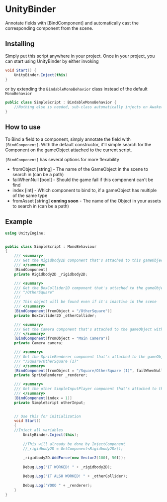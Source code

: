 # UnityBinder
Annotate fields with [BindComponent] and automatically cast the corresponding component from the scene.

## Installing

Simply put this script anywhere in your project. Once in your project, you can start using UnityBinder by either invoking

```csharp
void Start() {
    UnityBinder.Inject(this)
}
```

or by extending the `BindableMonoBehavior` class instead of the default `MonoBehavior`

```csharp
public class SimpleScript : BindableMonoBehavior {
    //Nothing else is needed, sub-class automatically injects on Awake()
}
```

## How to use

To Bind a field to a component, simply annotate the field with `[BindComponent]`. With the default constructor, it'll simple search for the Component on the gameObject attached to the current script.

`[BindComponent]` has several options for more flexability

* fromObject [string] - The name of the GameObject in the scene to search in (can be a path)
* failWhenNull [bool] - Should the game fail if this component can't be find
* index [int] - Which component to bind to, if a gameObject has multiple of the same type
* fromAsset [string] **coming soon** - The name of the Object in your assets to search in (can be a path) 

## Example

```csharp
using UnityEngine;


public class SimpleScript : MonoBehaviour
{
	/// <summary>
	/// Get the Rigidbody2D component that's attached to this gameObject
	/// </summary>
	[BindComponent]
	private Rigidbody2D _rigidbody2D;

	/// <summary>
	/// Get the BoxCollider2D component that's attached to the gameObject with the path
	/// "/OtherSquare"
	/// 
	/// This object will be found even if it's inactive in the scene
	/// </summary>
	[BindComponent(fromObject = "/OtherSquare")]
	private BoxCollider2D _otherCollider;

	/// <summary>
	/// Get the Camera component that's attached to the gameObject with the name "Main Camera"
	/// </summary>
	[BindComponent(fromObject = "Main Camera")]
	private Camera camera;

	/// <summary>
	/// Get the SpriteRenderer component that's attached to the gameObject with the path
	/// "/Square/OtherSquare (1)"
	/// </summary>
	[BindComponent(fromObject = "/Square/OtherSquare (1)", failWhenNull = true)]
	private SpriteRenderer _renderer;

	/// <summary>
	/// Get the other SimpleInputPlayer component that's attached to this gameObject
	/// </summary>
	[BindComponent(index = 1)]
	private SimpleScript otherInput;
	

	// Use this for initialization
	void Start()
	{
    //Inject all variables
		UnityBinder.Inject(this);
		
		//This will already be done by InjectComponent
		//_rigidbody2D = GetComponent<Rigidbody2D>();
		
		_rigidbody2D.AddForce(new Vector2(100f, 50f));
		
		Debug.Log("IT WORKED! " + _rigidbody2D);

		Debug.Log("IT ALSO WORKED! " + _otherCollider);
		
		Debug.Log("YOOO " + _renderer);
	}
}
```
